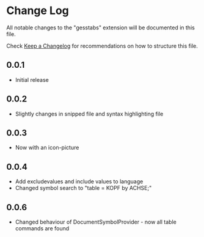 # Change Log
All notable changes to the "gesstabs" extension will be documented in this file.

Check [Keep a Changelog](http://keepachangelog.com/) for recommendations on how to structure this file.

## 0.0.1
- Initial release

## 0.0.2
- Slightly changes in snipped file and syntax highlighting file

## 0.0.3
- Now with an icon-picture

## 0.0.4
- Add excludevalues and include values to language
- Changed symbol search to "table = KOPF by ACHSE;"

## 0.0.6
- Changed behaviour of DocumentSymbolProvider - now all table commands are found
